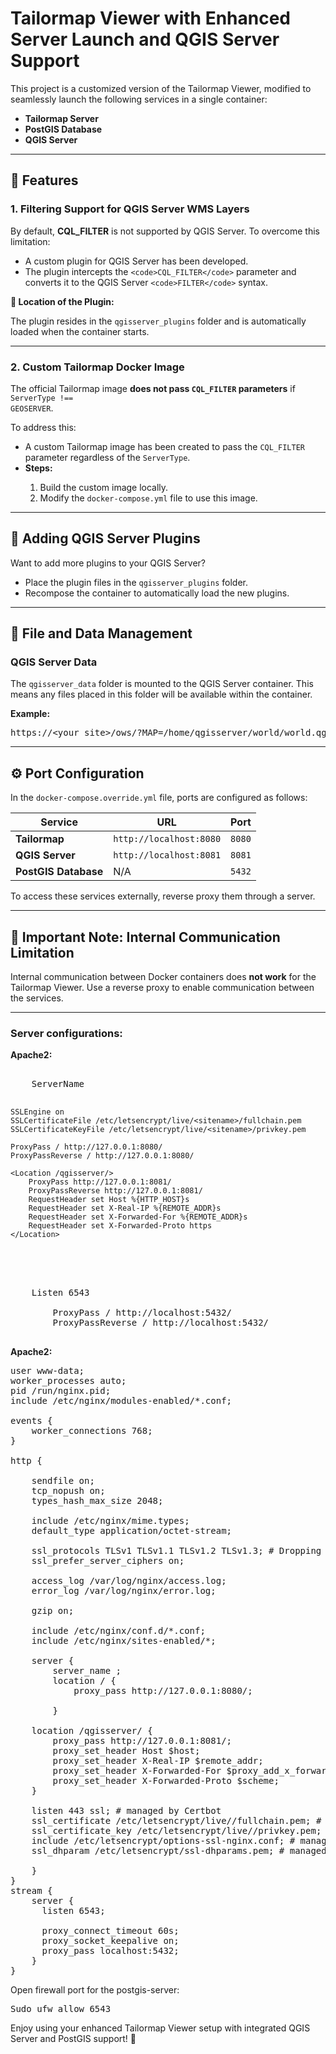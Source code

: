 # Tailormap Viewer with Enhanced Server Launch and QGIS Server Support

This project is a customized version of the Tailormap Viewer, modified to seamlessly launch the following services in a single container:  

- **Tailormap Server**  
- **PostGIS Database**  
- **QGIS Server**

---

## 🚀 Features  

### 1. **Filtering Support for QGIS Server WMS Layers**  
By default, **CQL_FILTER** is not supported by QGIS Server. To overcome this limitation:  

- A custom plugin for QGIS Server has been developed.  
- The plugin intercepts the `<code>CQL_FILTER</code>` parameter and converts it to the QGIS Server `<code>FILTER</code>` syntax.  

<p><strong>📂 Location of the Plugin:</strong></p>  
<p>The plugin resides in the <code>qgisserver_plugins</code> folder and is automatically loaded when the container starts.</p>

---

### 2. **Custom Tailormap Docker Image**  
The official Tailormap image <strong>does not pass <code>CQL_FILTER</code> parameters</strong> if <code>ServerType !== GEOSERVER</code>.  

<p>To address this:</p>  
<ul>
  <li>A custom Tailormap image has been created to pass the <code>CQL_FILTER</code> parameter regardless of the <code>ServerType</code>.</li>
  <li><strong>Steps:</strong></li>
  <ol>
    <li>Build the custom image locally.</li>
    <li>Modify the <code>docker-compose.yml</code> file to use this image.</li>
  </ol>
</ul>

---

## 🔧 Adding QGIS Server Plugins  
<p>Want to add more plugins to your QGIS Server?</p>
<ul>
  <li>Place the plugin files in the <code>qgisserver_plugins</code> folder.</li>
  <li>Recompose the container to automatically load the new plugins.</li>
</ul>

---

## 📂 File and Data Management  

### QGIS Server Data
<p>The <code>qgisserver_data</code> folder is mounted to the QGIS Server container. This means any files placed in this folder will be available within the container.</p>  

<p><strong>Example:</strong></p>
<pre>
https://&lt;your_site&gt;/ows/?MAP=/home/qgisserver/world/world.qgs
</pre>

---

## ⚙️ Port Configuration  

<p>In the <code>docker-compose.override.yml</code> file, ports are configured as follows:</p>  

<table>
  <thead>
    <tr>
      <th>Service</th>
      <th>URL</th>
      <th>Port</th>
    </tr>
  </thead>
  <tbody>
    <tr>
      <td><strong>Tailormap</strong></td>
      <td><code>http://localhost:8080</code></td>
      <td><code>8080</code></td>
    </tr>
    <tr>
      <td><strong>QGIS Server</strong></td>
      <td><code>http://localhost:8081</code></td>
      <td><code>8081</code></td>
    </tr>
    <tr>
      <td><strong>PostGIS Database</strong></td>
      <td>N/A</td>
      <td><code>5432</code></td>
    </tr>
  </tbody>
</table>

<p>To access these services externally, reverse proxy them through a server.</p>

---

## 🛑 Important Note: Internal Communication Limitation  
Internal communication between Docker containers does <strong>not work</strong> for the Tailormap Viewer. Use a reverse proxy to enable communication between the services.

---

### Server configurations:

<p><strong>Apache2:</strong></p>
<pre><VirtualHost *:443>
    ServerName <sitename>

    SSLEngine on
    SSLCertificateFile /etc/letsencrypt/live/<sitename>/fullchain.pem
    SSLCertificateKeyFile /etc/letsencrypt/live/<sitename>/privkey.pem

    ProxyPass / http://127.0.0.1:8080/
    ProxyPassReverse / http://127.0.0.1:8080/

    <Location /qgisserver/>
        ProxyPass http://127.0.0.1:8081/
        ProxyPassReverse http://127.0.0.1:8081/
        RequestHeader set Host %{HTTP_HOST}s
        RequestHeader set X-Real-IP %{REMOTE_ADDR}s
        RequestHeader set X-Forwarded-For %{REMOTE_ADDR}s
        RequestHeader set X-Forwarded-Proto https
    </Location>
</VirtualHost>

<IfModule mod_proxy.c>
    Listen 6543
    <VirtualHost *:6543>
        ProxyPass / http://localhost:5432/
        ProxyPassReverse / http://localhost:5432/
    </VirtualHost>
</IfModule></pre>

<p><strong>Apache2:</strong></p>

<pre>user www-data;
worker_processes auto;
pid /run/nginx.pid;
include /etc/nginx/modules-enabled/*.conf;

events {
	worker_connections 768;
}

http {

	sendfile on;
	tcp_nopush on;
	types_hash_max_size 2048;

	include /etc/nginx/mime.types;
	default_type application/octet-stream;

	ssl_protocols TLSv1 TLSv1.1 TLSv1.2 TLSv1.3; # Dropping SSLv3, ref: POODLE
	ssl_prefer_server_ciphers on;

	access_log /var/log/nginx/access.log;
	error_log /var/log/nginx/error.log;

	gzip on;

	include /etc/nginx/conf.d/*.conf;
	include /etc/nginx/sites-enabled/*;

	server {
		server_name <yoursite>;
		location / {
			proxy_pass http://127.0.0.1:8080/;

		}
	
	location /qgisserver/ {
        proxy_pass http://127.0.0.1:8081/;
        proxy_set_header Host $host;
        proxy_set_header X-Real-IP $remote_addr;
        proxy_set_header X-Forwarded-For $proxy_add_x_forwarded_for;
        proxy_set_header X-Forwarded-Proto $scheme;
    }

    listen 443 ssl; # managed by Certbot
    ssl_certificate /etc/letsencrypt/live/<yoursite>/fullchain.pem; # managed by Certbot
    ssl_certificate_key /etc/letsencrypt/live/<yoursite>/privkey.pem; # managed by Certbot
    include /etc/letsencrypt/options-ssl-nginx.conf; # managed by Certbot
    ssl_dhparam /etc/letsencrypt/ssl-dhparams.pem; # managed by Certbot

	}
}
stream {
    server {
      listen 6543;
    
      proxy_connect_timeout 60s;
      proxy_socket_keepalive on;
      proxy_pass localhost:5432;
    }
}</pre>

Open firewall port for the postgis-server: 
<pre>Sudo ufw allow 6543</pre>

<p>Enjoy using your enhanced Tailormap Viewer setup with integrated QGIS Server and PostGIS support! 🎉</p>

